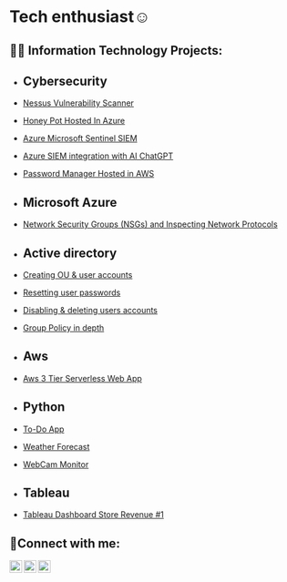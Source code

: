 <h1><a>Tech enthusiast</a>☺</h1>

<h2>👨‍💻 Information Technology Projects:</h2>

- <b>Cybersecurity</b>
   --------------
- [Nessus Vulnerability Scanner](https://github.com/ali0999109/nessus)                                        
- [Honey Pot Hosted In Azure](https://github.com/ali0999109/Honeypot)
- [Azure Microsoft Sentinel SIEM](https://github.com/ali0999109/Microsoft)
- [Azure SIEM integration with AI ChatGPT](https://github.com/ali0999109/chatgpt)
- [Password Manager Hosted in AWS](https://github.com/ali0999109/Password)
- <b>Microsoft Azure</b>
   ----------
- [Network Security Groups (NSGs) and Inspecting Network Protocols](https://github.com/ali0999109/configure-ad)
  
 
 -  <b>Active directory</b>
     -------------------
 - [Creating OU & user accounts](https://github.com/ali0999109/New-users)
 - [Resetting user passwords  ](https://github.com/ali0999109/userpassword)
 - [Disabling & deleting users accounts ](https://github.com/ali0999109/Disabling)
 - [Group Policy in depth](https://github.com/ali0999109/CreatingGroupPolicy)

 
- <b>Aws</b>
  ----------
- [Aws 3 Tier Serverless Web App](https://github.com/ali0999109/amplify)


- <b>Python</b>
   ---------
- [To-Do App](https://github.com/ali0999109/todo-app)
- [Weather Forecast](https://github.com/ali0999109/WeatherForecast)
- [WebCam Monitor](https://github.com/ali0999109/Webcam)

- <b>Tableau</b>
   ------
 - [Tableau Dashboard Store Revenue #1](https://github.com/ali0999109/Tableau1)

  
   

             
 

<h2>🤳Connect with me:</h2>


[<img align="left" alt="Josh | Twitter" width="22px" src="https://cdn.jsdelivr.net/npm/simple-icons@v3/icons/twitter.svg" />][twitter]
[<img align="left" alt="Josh | LinkedIn" width="22px" src="https://cdn.jsdelivr.net/npm/simple-icons@v3/icons/linkedin.svg" />][linkedin]
[<img align="left" alt="Josh | Instagram" width="22px" src="https://cdn.jsdelivr.net/npm/simple-icons@v3/icons/instagram.svg" />][instagram]

[twitter]: https://twitter.com/Josh
[instagram]: https://www.instagram.com/Josh
[linkedin]: https://linkedin.com/in/Josh
